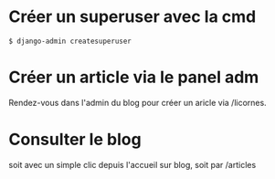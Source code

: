 Créer un superuser avec la cmd
=======

````
$ django-admin createsuperuser
````

Créer un article via le panel adm
=======

Rendez-vous dans l'admin du blog pour créer un aricle via /licornes.


Consulter le blog
=======

soit avec un simple clic depuis l'accueil sur blog, soit par /articles
